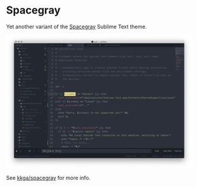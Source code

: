 # Spacegray

Yet another variant of the [Spacegray](http://kkga.github.io/spacegray/) Sublime Text theme.

![](screenshots/spacegray-v2.png)

See [kkga/spacegray](https://github.com/kkga/spacegray) for more info.
